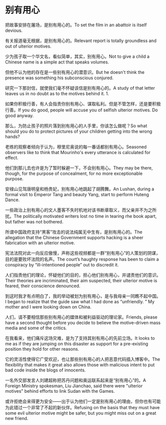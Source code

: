 # 别有用心

<p><span class="chinese">把故事安排在屠场，是别有用心的。</span><span class="english">To set the film in an abattoir is itself devious.</span></p>

<p><span class="chinese">有关报道毫无根据，是别有用心的。</span><span class="english">Relevant report is totally groundless and out of ulterior motives.</span></p>

<p><span class="chinese">少为孩子取一个华文名，看似简单，其实，别有用心。</span><span class="english">Not to give a child a Chinese name is a simple act that speaks volumes.</span></p>

<p><span class="chinese">但他不认为他的存在是一些别有用心的潜意识。</span><span class="english">But he doesn't think the presence was something his subconscious conjured.</span></p>

<p><span class="chinese">研究一下那封信，就使我们毫不怀疑该信是别有用心的。</span><span class="english">A study of that letter leaves us in no doubt as to the motives behind it. 1.</span></p>

<p><span class="chinese">如果你积极行善，有人会指责你别有用心、谋取私利。但是不管怎样，还是要积极行善。</span><span class="english">If you do good, people will accuse you of selfish ulterior motives. Do good anyway.</span></p>

<p><span class="chinese">那么，为防止孩子的照片落到别有用心的人手里，你该怎么做呢？</span><span class="english">So what should you do to protect pictures of your children getting into the wrong hands?</span></p>

<p><span class="chinese">老练的观察者倾向于认为，穆里尼奥说的每一番话都别有用心。</span><span class="english">Seasoned observers like to think that Mourinho's every utterance is calculated for effect.</span></p>

<p><span class="chinese">他们到那儿去也许是为了暂时躲避一下，不会别有用心。</span><span class="english">They may be there, though, for the purpose of concealment, for no more exceptionable purpose.</span></p>

<p><span class="chinese">安禄山见驾唐明皇和杨贵妃，别有用心地跳起了胡腾舞。</span><span class="english">An Lushan, during a formal visit to Emperor Tang and beauty Yang, start to perform Huteng Dance.</span></p>

<p><span class="chinese">一些政治上别有用心的文人墨客不失时机地对该书断章取义，而父亲并不为之所扰。</span><span class="english">The politically motivated writers lost no time in tearing rhe book apart, but father was not bothered.</span></p>

<p><span class="chinese">所谓中国政府支持“黑客”攻击的说法纯属无中生有，是别有用心的。</span><span class="english">The allegation that the Chinese Government supports hacking is a sheer fabrication with an ulterior motive.</span></p>

<p><span class="chinese">宪法法院对此一向反应傲慢，声称这些视频都是一群“别有用心”的人策划的阴谋，目的是要败坏法院的名声。</span><span class="english">The court’s haughty response has been to claim a conspiracy by “ill-intentioned people” out to discredit it.</span></p>

<p><span class="chinese">人们指责他们的理论，怀疑他们的目的，担心他们别有用心，并谴责他们的意识。</span><span class="english">Their theories are incriminated, their aim suspected, their ulterior motive is feared, their conscience denounced.</span></p>

<p><span class="chinese">到这时我才有点明白了，我的举动被划为别有用心，是与我母亲一同瞧不起中国。</span><span class="english">I began to realize that the guide saw what I had done as “unfriendly. ” My mother and I were looking down on China.</span></p>

<p><span class="chinese">人们，请不要相信那些别有用心的媒体和被利益驱动的理论家。</span><span class="english">Friends, please have a second thought before you decide to believe the motive-driven mass media and some of the critics.</span></p>

<p><span class="chinese">在我看来，他们痛斥这场灾难，是为了支持其别有用心的先前立场。</span><span class="english">It looks to me as if they are jumping on this disaster as support for a pre-existing position they hold for other reasons.</span></p>

<p><span class="chinese">它的灵活性使得它广受欢迎，也让那些别有用心的人把恶意代码插入博客中。</span><span class="english">The flexibility that makes it great also allows those with malicious intent to put bad code inside the blogs of innocents.</span></p>

<p><span class="chinese">一名外交部发言人刘建超称把苏丹问题和奥运联系起来是“别有用心”的。</span><span class="english">A Foreign Ministry spokesman, Liu Jianchao, said there were "ulterior motives" behind efforts to link Sudan with the Games.</span></p>

<p><span class="chinese">或许拒绝会来得更为安全——出于认为他们一定是别有用心的理由，但你也有可能为此错过一个非常了不起的新伙伴。</span><span class="english">Refusing on the basis that they must have some evil ulterior motive might be safer, but you might miss out on a great new friend.</span></p>

